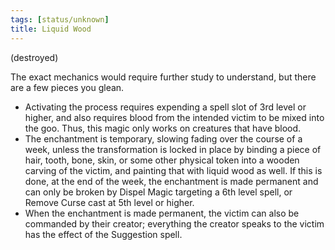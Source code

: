 ```yaml
---
tags: [status/unknown]
title: Liquid Wood
---
```



(destroyed)

The exact mechanics would require further study to understand, but there are a few pieces you glean.
-  Activating the process requires expending a spell slot of 3rd level or higher, and also requires blood from the intended victim to be mixed into the goo. Thus, this magic only works on creatures that have blood.
-  The enchantment is temporary, slowing fading over the course of a week, unless the transformation is locked in place by binding a piece of hair, tooth, bone, skin, or some other physical token into a wooden carving of the victim, and painting that with liquid wood as well. If this is done, at the end of the week, the enchantment is made permanent and can only be broken by Dispel Magic targeting a 6th level spell, or Remove Curse cast at 5th level or higher.
-  When the enchantment is made permanent, the victim can also be commanded by their creator; everything the creator speaks to the victim has the effect of the Suggestion spell. 
